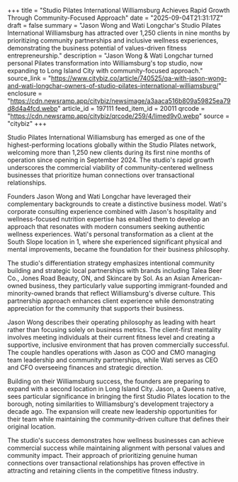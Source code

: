 +++
title = "Studio Pilates International Williamsburg Achieves Rapid Growth Through Community-Focused Approach"
date = "2025-09-04T21:31:17Z"
draft = false
summary = "Jason Wong and Wati Longchar's Studio Pilates International Williamsburg has attracted over 1,250 clients in nine months by prioritizing community partnerships and inclusive wellness experiences, demonstrating the business potential of values-driven fitness entrepreneurship."
description = "Jason Wong & Wati Longchar turned personal Pilates transformation into Williamsburg's top studio, now expanding to Long Island City with community-focused approach."
source_link = "https://www.citybiz.co/article/740525/qa-with-jason-wong-and-wati-longchar-owners-of-studio-pilates-international-williamsburg/"
enclosure = "https://cdn.newsramp.app/citybiz/newsimage/a3aaca516b809a59825ea79d8d4a4fcd.webp"
article_id = 197111
feed_item_id = 20011
qrcode = "https://cdn.newsramp.app/citybiz/qrcode/259/4/limed9v0.webp"
source = "citybiz"
+++

<p>Studio Pilates International Williamsburg has emerged as one of the highest-performing locations globally within the Studio Pilates network, welcoming more than 1,250 new clients during its first nine months of operation since opening in September 2024. The studio's rapid growth underscores the commercial viability of community-centered wellness businesses that prioritize human connections over transactional relationships.</p><p>Founders Jason Wong and Wati Longchar have leveraged their complementary backgrounds to create a distinctive business model. Wati's corporate consulting experience combined with Jason's hospitality and wellness-focused nutrition expertise has enabled them to develop an approach that resonates with modern consumers seeking authentic wellness experiences. Wati's personal transformation as a client at the South Slope location in 1, where she experienced significant physical and mental improvements, became the foundation for their business philosophy.</p><p>The studio's differentiation strategy emphasizes intentional community building and strategic local partnerships with brands including Talea Beer Co., Jones Road Beauty, ON, and Skincare by Sol. As an Asian American-owned business, they particularly value supporting immigrant-founded and minority-owned brands that reflect Williamsburg's diverse culture. This partnership approach enhances client experience while demonstrating appreciation for the community that supports their business.</p><p>Jason Wong describes their operating philosophy as leading with heart rather than focusing solely on business metrics. The client-first mentality involves meeting individuals at their current fitness level and creating a supportive, inclusive environment that has proven commercially successful. The couple handles operations with Jason as COO and CMO managing team leadership and community partnerships, while Wati serves as CEO and CFO overseeing finances and strategic direction.</p><p>Building on their Williamsburg success, the founders are preparing to expand with a second location in Long Island City. Jason, a Queens native, sees particular significance in bringing the first Studio Pilates location to the borough, noting similarities to Williamsburg's development trajectory a decade ago. The expansion will create new leadership opportunities for their team while maintaining the community-driven culture that defines their original location.</p><p>The studio's success demonstrates how wellness businesses can achieve commercial success while maintaining alignment with personal values and community impact. Their approach of prioritizing genuine human connections over transactional relationships has proven effective in attracting and retaining clients in the competitive fitness industry.</p>